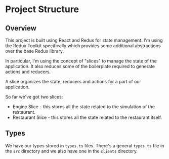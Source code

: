 # Project Structure

## Overview

This project is built using React and Redux for state management. I'm using the Redux Toolkit
specifically which provides some additional abstractions over the base Redux library.

In particular, I'm using the concept of "slices" to manage the state of the application. It
also reduces some of the boilerplate required to generate actions and reducers.

A slice organizes the state, reducers and actions for a part of our application. 

So far we've got two slices:

- Engine Slice - this stores all the state related to the simulation of the restaurant.
- Restaurant Slice - this stores all the state related to the restaurant itself.


## Types

We have our types stored in `types.ts` files. There's a general `types.ts` file in the `src` directory and we also have one in the `clients` directory.
